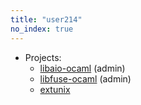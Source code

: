 ```yaml
---
title: "user214"
no_index: true
---
```


* Projects:
  * [libaio-ocaml](/projects/libaio-ocaml/) (admin)
  * [libfuse-ocaml](/projects/libfuse-ocaml/) (admin)
  * [extunix](/projects/extunix/)